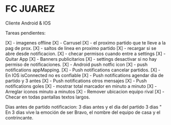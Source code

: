 FC JUAREZ
=======================
Cliente Android & IOS

Tareas pendientes:

[X] - imagenes offline
[X] - Carrusel
[X] - el proximo partido que te lleve a la pag de prox.
[X] - saltos de linea en proximo partido
[X] - recargar si se abre desde notificacion.
[X] - checar permisos cuando entre a settings
[X] - Quitar App
[X] - Banners publicitarios
[X] - settings desactivar si no hay permiso de notificaciones.
[X] - Android push notfic icon
[X] - push notifications appMapping.
[X] - Push notifications cancelar partidos.
[X] - En IOS isConnected no es confiable
[X] - Push notifications agendar dia de partido y 3 antes
[X] - Push notifications otros mensajes
[X] - Push notifications goles
[X] - mostrar total marcador en minuto a minuto
[X] - Arreglar iconos minuto a minutos
[X] - Remover ubicacion equipo rival
[X] - Checar en todas pantallas textos largos.

Dias antes de partido notificacion:
3 dias antes y el dia del partido
3 dias " En 3 dias vive la emoción de ser Bravo, el nombre del equipo de casa y el contrincante.